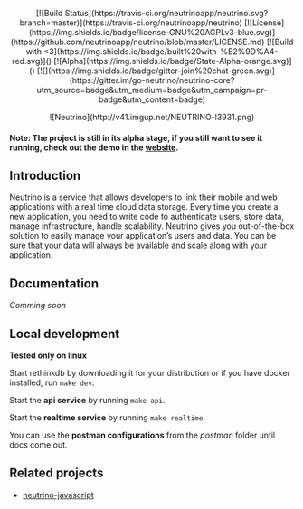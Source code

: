 <p align="center">
[![Build Status](https://travis-ci.org/neutrinoapp/neutrino.svg?branch=master)](https://travis-ci.org/neutrinoapp/neutrino)
[![License](https://img.shields.io/badge/license-GNU%20AGPLv3-blue.svg)](https://github.com/neutrinoapp/neutrino/blob/master/LICENSE.md)
[![Build with <3](https://img.shields.io/badge/built%20with-%E2%9D%A4-red.svg)]() [![Alpha](https://img.shields.io/badge/State-Alpha-orange.svg)]()  [![](https://img.shields.io/badge/gitter-join%20chat-green.svg)](https://gitter.im/go-neutrino/neutrino-core?utm_source=badge&utm_medium=badge&utm_campaign=pr-badge&utm_content=badge)
<p/>

<p align="center">![Neutrino](http://v41.imgup.net/NEUTRINO-l3931.png)<p/>

#### Note: The project is still in its alpha stage, if you still want to see it running, check out the demo in the [website](http://neutrinoapp.com).

## Introduction

Neutrino is a service that allows developers to link their mobile and web applications with a real time cloud data storage. 
Every time you create a new application, you need to write code to authenticate users, store data, manage infrastructure, handle scalability.
Neutrino gives you out-of-the-box solution to easily manage your application’s users and data. You can be sure that your data will always be available and scale along with your application.

## Documentation

*Comming soon*

## Local development

**Tested only on linux**

Start rethinkdb by downloading it for your distribution or if you have docker installed, run `make dev`.

Start the **api service** by running `make api`.

Start the **realtime service** by running `make realtime`.

You can use the **postman configurations** from the *postman* folder until docs come out.

## Related projects

* [neutrino-javascript](https://github.com/neutrinoapp/neutrino-javascript)


